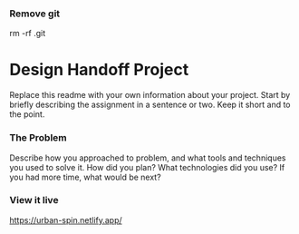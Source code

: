 ### Remove git

rm -rf .git

# Design Handoff Project

Replace this readme with your own information about your project.
Start by briefly describing the assignment in a sentence or two. Keep it short and to the point.

### The Problem

Describe how you approached to problem, and what tools and techniques you used to solve it. How did you plan? What technologies did you use? If you had more time, what would be next?

### View it live

https://urban-spin.netlify.app/